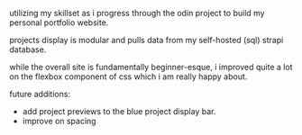 utilizing my skillset as i progress through the odin project to build my personal portfolio website.

projects display is modular and pulls data from my self-hosted (sql) strapi database.

while the overall site is fundamentally beginner-esque, i improved quite a lot on the flexbox component of css which i am really happy about.

future additions:
- add project previews to the blue project display bar.
- improve on spacing